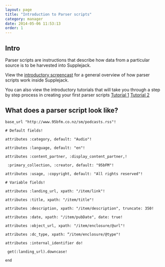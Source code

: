 ```yaml
---
layout: page
title: "Introduction to Parser scripts"
category: manager
date: 2014-05-06 11:53:13
order: 1
---
```


## Intro

Parser scripts are instructions that describe how data from a particular source is to be harvested into Supplejack. 

View the [introductory screencast](http://youtu.be/MLUURxcfcLc) for a general overview of how parser scripts work inside Supplejack. 

You can also view the introductory tutorials that will take you through a step by step process in creating your first parser scripts [Tutorial 1](https://drive.google.com/file/d/0B63EYVIeMWSfdThwRXhxcllwTVE/edit?usp=sharing) [Tutorial 2](https://drive.google.com/file/d/0B63EYVIeMWSfdERXYTJJYmR2cW8/edit?usp=sharing)

## What does a parser script look like?

    base_url "http://www.95bfm.co.nz/sm/podcasts.rss"!

    # Default fields!

    attributes :category, default: "Audio"!

    attributes :language, default: "en"!

    attributes :content_partner, :display_content_partner,!

     :primary_collection, :creator, default: "95bFM"!

    attributes :usage, :copyright, default: "All rights reserved"!

    # Variable fields!

    attributes :landing_url, xpath: "/item/link"!

    attributes :title, xpath: "/item/title"!

    attributes :description, xpath: "/item/description", truncate: 350!

    attributes :date, xpath: "/item/pubDate", date: true!

    attributes :object_url, xpath: "/item/enclosure/@url"!

    attributes :dc_type, xpath: “/item/enclosure/@type"!

    attributes :internal_identifier do!

     get(:landing_url).downcase!

    end



